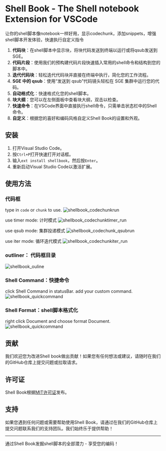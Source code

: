 # Shell Book - The Shell notebook  Extension for VSCode
让你的shell脚本像notebook一样好用，显示codechunk，添加snippets，增强shell脚本开发体验，快速执行自定义指令

1. **代码块**：在shell脚本中显示块，将块代码发送到终端以运行或将qsub发送到SGE。
2. **代码片段**：使用我们的预构建代码片段快速插入常用的shell命令和结构到您的脚本中。
3. **迭代代码块**：轻松迭代代码块并直接在终端中执行，简化您的工作流程。
4. **SGE 中的 qsub**：使用“发送到 qsub”代码镜头轻松在 SGE 集群中运行您的代码。
5. **自动格式化**：快速格式化您的shell脚本。
6. **块大纲**：您可以在左侧面板中查看块大纲，双击以检查。
7. **快速命令**：在VSCode界面中直接执行shell命令，只需单击状态栏中的Shell命令。
8. **自定义**：根据您的喜好和编码风格自定义Shell Book的设置和外观。

## 安装

1. 打开Visual Studio Code。
2. 按`Ctrl+P`打开快速打开对话框。
3. 输入`ext install shellbook`，然后按`Enter`。
4. 重新启动Visual Studio Code以激活扩展。

## 使用方法

### 代码框
type in `code` or `chunk` to use.
![shellbook_codechunkrun](./shellbook_codechunkrun.gif)

use timer mode: 计时模式
![shellbook_codechunktimer_run](./shellbook_codechunktimer_run.gif)


use qsub mode: 集群投递模式
![shellbook_codechunk_qsubrun](./shellbook_codechunk_qsubrun.gif)

use iter mode: 循环迭代模式
![shellbook_codechunkiter_run](./shellbook_codechunkiter_run.gif)


### outliner： 代码框目录
![shellbook_ouline](./shellbook_ouline.gif)

### Shell Command：快捷命令
click Shell Command in statusBar. add your custom command.
![shellbook_quickcommand](./shellbook_quickcommand.gif)

### Shell Format：shell脚本格式化
right click Document and choose format Document.
![shellbook_quickcommand](./shellbook_codeformatter.gif)

## 贡献

我们欢迎您为改进Shell book做出贡献！如果您有任何想法或建议，请随时在我们的GitHub仓库上提交问题或拉取请求。

## 许可证

Shell Book根据[MIT许可证](https://opensource.org/licenses/MIT)发布。

## 支持

如果您遇到任何问题或需要帮助使用Shell Book，请通过在我们的GitHub仓库上提交问题联系我们的支持团队。我们始终乐于提供帮助！

---

通过Shell Book发掘shell脚本的全部潜力 - 享受您的编码！
